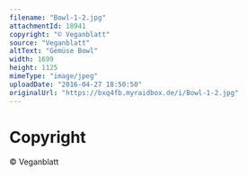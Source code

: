 ```yaml
---
filename: "Bowl-1-2.jpg"
attachmentId: 18941
copyright: "© Veganblatt"
source: "Veganblatt"
altText: "Gemüse Bowl"
width: 1699
height: 1125
mimeType: "image/jpeg"
uploadDate: "2016-04-27 18:50:50"
originalUrl: "https://bxq4fb.myraidbox.de/i/Bowl-1-2.jpg"
---
```


# Copyright

© Veganblatt
